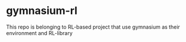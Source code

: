 # gymnasium-rl
This repo is belonging to RL-based project that use gymnasium as their environment and RL-library
